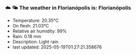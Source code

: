 ### ☁️ 🌤️  The weather in Florianópolis is: Florianópolis

- Temperature: 20.35°C
- On flesh: 21.03°C
- Relative air humidity: 99%
- Rain: 0.18 mm
- Description: Light rain
- last updated: 2025-05-19T01:27:21.358676
